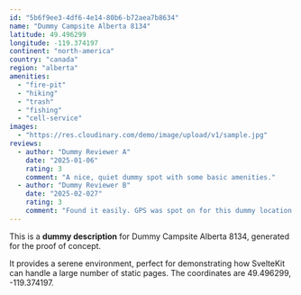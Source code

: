 ```yaml
---
id: "5b6f9ee3-4df6-4e14-80b6-b72aea7b8634"
name: "Dummy Campsite Alberta 8134"
latitude: 49.496299
longitude: -119.374197
continent: "north-america"
country: "canada"
region: "alberta"
amenities:
  - "fire-pit"
  - "hiking"
  - "trash"
  - "fishing"
  - "cell-service"
images:
  - "https://res.cloudinary.com/demo/image/upload/v1/sample.jpg"
reviews:
  - author: "Dummy Reviewer A"
    date: "2025-01-06"
    rating: 3
    comment: "A nice, quiet dummy spot with some basic amenities."
  - author: "Dummy Reviewer B"
    date: "2025-02-027"
    rating: 3
    comment: "Found it easily. GPS was spot on for this dummy location."
---
```


This is a **dummy description** for Dummy Campsite Alberta 8134, generated for the proof of concept.

It provides a serene environment, perfect for demonstrating how SvelteKit can handle a large number of static pages. The coordinates are 49.496299, -119.374197.
